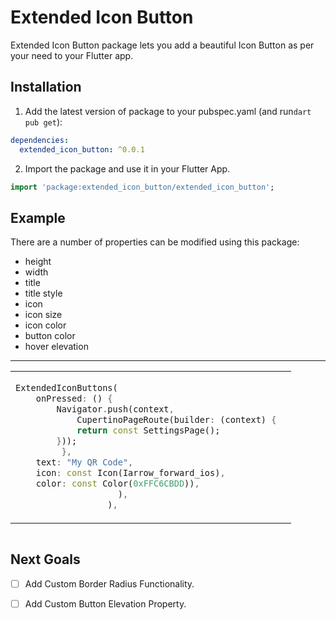 # Extended Icon Button

Extended Icon Button package lets you add a beautiful Icon Button as per your need to your Flutter app.

## Installation 

1. Add the latest version of package to your pubspec.yaml (and run`dart pub get`):
```yaml
dependencies:
  extended_icon_button: ^0.0.1
```
2. Import the package and use it in your Flutter App.
```dart
import 'package:extended_icon_button/extended_icon_button';
```

## Example
There are a number of properties can be modified using this package:

 -  height
 - width               
 - title 
 - title style
 - icon
 - icon size
 - icon color
 - button color
 - hover elevation
 

<hr>

<table>
<tr>
<td>

```dart
ExtendedIconButtons(
    onPressed: () {
        Navigator.push(context,
            CupertinoPageRoute(builder: (context) {
            return const SettingsPage();
        }));
         },
    text: "My QR Code",
    icon: const Icon(Iarrow_forward_ios),
    color: const Color(0xFFC6CBDD)),
                    ),
                  ),
```

</td>
<td>
<img  src="https://user-images.githubusercontent.com/63138398/177283491-350a9d3c-611e-4074-ac7a-81af1e4cfdf2.png"  alt="">
</td>
</tr>
</table>

<img  src="https://user-images.githubusercontent.com/63138398/177283931-280cdbcc-6e3f-40b3-9183-f8b272089602.png"  alt="">

## Next Goals

 - [ ] Add Custom Border Radius Functionality.
 - [ ] Add Custom Button Elevation Property.
 

